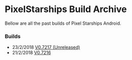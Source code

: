 # PixelStarships Build Archive

Bellow are all the past builds of Pixel Starships Android.

### Builds
- 23/2/2018 [V0.7217 (Unreleased)](https://github.com/savysoda/PixelStarshipsAndroidBuildArchive/raw/master/builds/beta/PSAndroidProd-0_7217.apk)
- 21/2/2018 [V0.7216](https://github.com/savysoda/PixelStarshipsAndroidBuildArchive/raw/master/builds/beta/PSAndroidProd-0_7216.apk)
